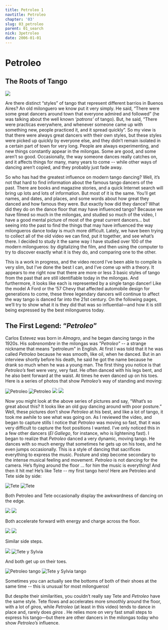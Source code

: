 ```yaml
---
title: Petroleo 1
navtitle: Petroleo
chapter: '03'
slug: 03_petroleo
parent: 01_search
nick: 3petroleo
date: 2006-01-01
---
```


# Petroleo
## The Roots of Tango

![](/3_pics/3petroleo/image1.jpg)

Are there distinct “styles” of tango that represent different barrios in Buenos Aires?  An old milonguero we know put it very simply.  He said, “There were some great dancers around town that everyone admired and followed” (he was talking about the well known _‘patrons’_ of tango).  But, he said, “There were practicas everywhere, and whenever someone came up with something new, people practiced it, and it spread quickly”.  So my view is that there were always great dancers with their own styles, but these styles were picked up quickly by everyone else, and they didn’t remain isolated in a certain part of town for very long.  People are always experimenting, and new things constantly appear in the milongas.  Some are good, and some aren’t so good.  Occasionally, the way someone dances really catches on, and it affects things for many, many years to come -- while other ways of dancing aren’t copied, and they probably just fade away.

So who has had the greatest influence on modern tango dancing?  Well, it’s not that hard to find information about the famous tango dancers of the past.  There are books and magazine stories, and a quick Internet search will bring up lots and lots of information.  But most of it is the same.  You’ll get names, and dates, and places, and some words about how great they danced and how famous they were.  But exactly how did they dance?  What did they do on the dance floor that may have influenced tango?  Because we have filmed so much in the milongas, and studied so much of the video, I have a good mental picture of most of the great current dancers... but seeing into the past to find the things that may have influenced the way milongueros dance today is much more difficult.  Lately, we have been trying to collect all of the old video we can find, put it together, and see what’s there. I decided to study it the same way I have studied over 100 of the modern milongueros: by digitalizing the film, and then using the computer to try to discover exactly what it is they do, and comparing one to the other.

This is a work in progress, and the video record I’ve been able to compile is very slim, but I’ve done the best I can, and I’ve come up with a theory. It appears to me right now that there are more or less 3 basic styles of tango from the past that are still identifiable today in the milongas.  And furthermore, it looks like each is represented by a single tango dancer!  Like the model A Ford or the ’57 Chevy that affected automobile design for generations to come, these three legendary dancers will continue to affect the way tango is danced far into the 21st century.  On the following pages, we’ll try to show what it is they did that was so influential—and how it is still being expressed by the best milongueros today.

## The First Legend: “_Petroleo_”

Carlos Estevez was born in _Almagro_, and he began dancing tango in the 1920s. His _sobrenombre_ in the milongas was _"Petroleo"_ -- a strange nickname that means "petroleum" in English. At first I was told that it he was called _Petroleo_ because he was smooth, like oil, when he danced. But in an interview shortly before his death, he said he got the name because he drank so much when he was a young man. The first thing you notice is that _Petroleo’s_ feet were very, very fast. He often danced with his legs bent, and he also bent forward at the waist. At times he even danced up on his toes. Here is a series of photos that show _Petroleo’s_ way of standing and moving:

![Petroleo](/3_pics/3petroleo/image001.jpg)
![Petroleo](/3_pics/3petroleo/image004.jpg)
![](/3_pics/3petroleo/image006.jpg)
![](/3_pics/3petroleo/image007.jpg)

Now you might look at the above series of pictures and say, “What’s so great about this? It looks like an old guy dancing around with poor posture.” Well, these pictures don’t show _Petroleo_ at his best, and like a lot of tango, it took me awhile to see what was going on. As I reviewed the video, and began to capture stills I notice that _Petroleo_ was moving so fast, that it was very difficult to capture the foot positions I wanted. I’ve only noticed this in a few other dancers (_El Gallego_, for instance, who is lightening fast). I began to realize that _Petroleo_ danced a very dynamic, moving tango. He dances with so much energy that sometimes he gets up on his toes, and he even jumps occasionally. This is a style of dancing that sacrifices everything to express the music. Posture and step become secondary to the intense musical feeling and movement. _Petroleo_ is not dancing for the camera. He’s flying around the floor ... for him the music is everything! And then it hit me! He’s like Tete -- my first tango hero! Here are Petroleo and Tete side by side:

![Tete](/3_pics/3petroleo/image010.jpg)
![Tete](/3_pics/3petroleo/image012.jpg)

Both Petroleo and Tete occasionally display the awkwardness of dancing on the edge.

![](/3_pics/3petroleo/image013.jpg)
![](/3_pics/3petroleo/image015.jpg)

Both accelerate forward with energy and charge across the floor.

![](/3_pics/3petroleo/image017.jpg)
![](/3_pics/3petroleo/image018.jpg)

Similar side steps.

![](/3_pics/3petroleo/image020.jpg)
![Tete y Sylvia](/3_pics/3petroleo/image021.jpg)

And both get up on their toes.

![Petroleo tango](/3_pics/3petroleo/image024.jpg)
![Tete y Sylvia tango](/3_pics/3petroleo/image025.jpg)

Sometimes you can actually see the bottoms of both of their shoes at the same
time -- this is unusual for most milongueros!

But despite their similarities, you couldn’t really say Tete and _Petroleo_ have the same style. Tete flows and accelerates more smoothly around the floor, with a lot of _giros_, while _Petroleo_ (at least in this video) tends to dance in place and, rarely does _giros_ . He relies more on very fast small steps to express his tango—but there are other dancers in the milongas today who show _Petroleo’s_ influence.
